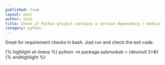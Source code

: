 ```yaml
---
published: true
layout: post
author: zcei
title: Check if Python project contains a certain dependency / module
category: python
---
```

Great for requirement checks in bash.
Just run and check the exit code.

{% highlight sh lineos %}
  python -m package.submodule > /dev/null 2>&1
{% endhighlight %}

